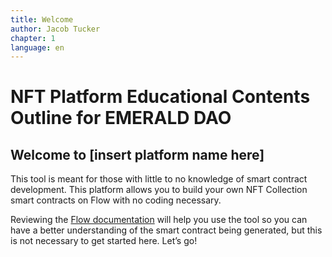 ```yaml
---
title: Welcome
author: Jacob Tucker
chapter: 1
language: en
---
```


# NFT Platform Educational Contents Outline for EMERALD DAO

## Welcome to [insert platform name here]

This tool is meant for those with little to no knowledge of smart contract development. This platform allows you to build your own NFT Collection smart contracts on Flow with no coding necessary.

Reviewing the [Flow documentation](https://docs.onflow.org/) will help you use the tool so you can have a better understanding of the smart contract being generated, but this is not necessary to get started here. Let’s go!
